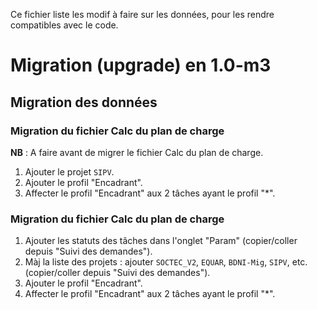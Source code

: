 Ce fichier liste les modif à faire sur les données, pour les rendre compatibles avec le code.

# Migration (upgrade) en 1.0-m3

## Migration des données

### Migration du fichier Calc du plan de charge
**NB** : A faire avant de migrer le fichier Calc du plan de charge.
1) Ajouter le projet `SIPV`.
1) Ajouter le profil "Encadrant".
1) Affecter le profil "Encadrant" aux 2 tâches ayant le profil "*".

### Migration du fichier Calc du plan de charge
1) Ajouter les statuts des tâches dans l'onglet "Param" (copier/coller depuis "Suivi des demandes").
1) Màj la liste des projets : ajouter `SOCTEC_V2`, `EQUAR`, `BDNI-Mig`, `SIPV`, etc. (copier/coller depuis "Suivi des demandes").
1) Ajouter le profil "Encadrant".
1) Affecter le profil "Encadrant" aux 2 tâches ayant le profil "*".

